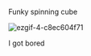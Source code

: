 Funky spinning cube

![ezgif-4-c8ec604f71](https://user-images.githubusercontent.com/90515754/207429326-fe0fb8ff-2d98-4066-a3d7-6425248282e1.gif)


I got bored
